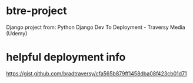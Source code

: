 # btre-project
Django project from: Python Django Dev To Deployment - Traversy Media (Udemy)

# helpful deployment info
https://gist.github.com/bradtraversy/cfa565b879ff1458dba08f423cb01d71
